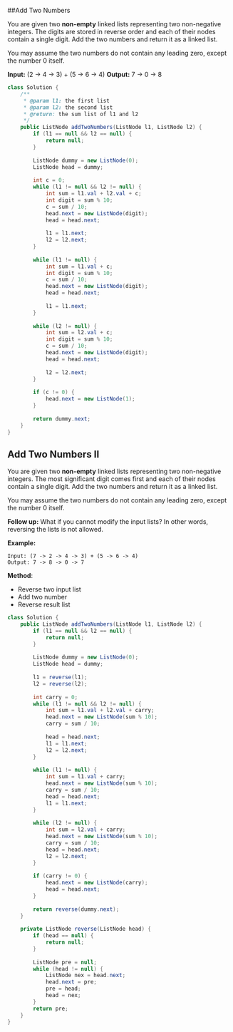 ##Add Two Numbers

You are given two **non-empty** linked lists representing two non-negative integers. The digits are stored in reverse order and each of their nodes contain a single digit. Add the two numbers and return it as a linked list.

You may assume the two numbers do not contain any leading zero, except the number 0 itself.

**Input:** (2 -> 4 -> 3) + (5 -> 6 -> 4)
**Output:** 7 -> 0 -> 8



```java
class Solution {
    /**
     * @param l1: the first list
     * @param l2: the second list
     * @return: the sum list of l1 and l2
     */
    public ListNode addTwoNumbers(ListNode l1, ListNode l2) {
        if (l1 == null && l2 == null) {
            return null;
        }
        
        ListNode dummy = new ListNode(0);
        ListNode head = dummy;
        
        int c = 0;
        while (l1 != null && l2 != null) {
            int sum = l1.val + l2.val + c;
            int digit = sum % 10;
            c = sum / 10;
            head.next = new ListNode(digit);
            head = head.next;
            
            l1 = l1.next;
            l2 = l2.next;
        }
        
        while (l1 != null) {
            int sum = l1.val + c;
            int digit = sum % 10;
            c = sum / 10;
            head.next = new ListNode(digit);
            head = head.next;
            
            l1 = l1.next;
        } 
        
        while (l2 != null) {
            int sum = l2.val + c;
            int digit = sum % 10;
            c = sum / 10;
            head.next = new ListNode(digit);
            head = head.next;
            
            l2 = l2.next;
        }
        
        if (c != 0) {
            head.next = new ListNode(1);
        }
        
        return dummy.next;
    }
}
```





## Add Two Numbers II

You are given two **non-empty** linked lists representing two non-negative integers. The most significant digit comes first and each of their nodes contain a single digit. Add the two numbers and return it as a linked list.

You may assume the two numbers do not contain any leading zero, except the number 0 itself.

**Follow up:**
What if you cannot modify the input lists? In other words, reversing the lists is not allowed.

**Example:**

```
Input: (7 -> 2 -> 4 -> 3) + (5 -> 6 -> 4)
Output: 7 -> 8 -> 0 -> 7
```



**Method**: 

* Reverse two input list
* Add two number
* Reverse result list



```java
class Solution {
    public ListNode addTwoNumbers(ListNode l1, ListNode l2) {
        if (l1 == null && l2 == null) {
            return null;
        }
        
        ListNode dummy = new ListNode(0);
        ListNode head = dummy;
        
        l1 = reverse(l1);
        l2 = reverse(l2);
        
        int carry = 0;
        while (l1 != null && l2 != null) {
            int sum = l1.val + l2.val + carry;
            head.next = new ListNode(sum % 10);
            carry = sum / 10;
            
            head = head.next;
            l1 = l1.next;
            l2 = l2.next;
        }
        
        while (l1 != null) {
            int sum = l1.val + carry;
            head.next = new ListNode(sum % 10);
            carry = sum / 10;
            head = head.next;
            l1 = l1.next;
        }
        
        while (l2 != null) {
            int sum = l2.val + carry;
            head.next = new ListNode(sum % 10);
            carry = sum / 10;
            head = head.next;
            l2 = l2.next;
        }
        
        if (carry != 0) {
            head.next = new ListNode(carry);
            head = head.next;
        }
        
        return reverse(dummy.next);
    }
    
    private ListNode reverse(ListNode head) {
        if (head == null) {
            return null;
        }
        
        ListNode pre = null;
        while (head != null) {
            ListNode nex = head.next;
            head.next = pre;
            pre = head;
            head = nex;
        }
        return pre;        
    }
}
```

